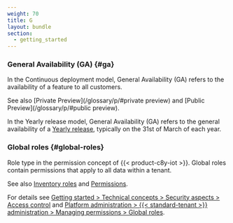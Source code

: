 ```yaml
---
weight: 70
title: G
layout: bundle
section:
  - getting_started
---
```


### General Availability (GA) {#ga}

In the Continuous deployment model, General Availability (GA) refers to the availability of a feature to all customers.

See also [Private Preview](/glossary/p/#private preview) and [Public Preview](/glossary/p/#public preview).

In the Yearly release model, General Availability (GA) refers to the general availability of a [Yearly release](/glossary/y/#yearly_release), typically on the 31st of March of each year.


### Global roles {#global-roles}

Role type in the permission concept of {{< product-c8y-iot >}}. Global roles contain permissions that apply to all data within a tenant.

See also [Inventory roles](/glossary/i/#inventory-roles) and [Permissions](/glossary/p/#permissions).

For details see [Getting started > Technical concepts > Security aspects > Access control](/concepts/security/#access-control) and [Platform administration > {{< standard-tenant >}} administration > Managing permissions > Global roles](/standard-tenant/managing-permissions/#global-roles).
